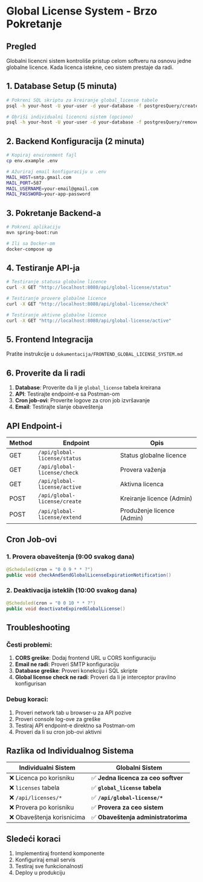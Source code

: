 # Global License System - Brzo Pokretanje

## Pregled

Globalni licencni sistem kontroliše pristup celom softveru na osnovu jedne globalne licence. Kada licenca istekne, ceo sistem prestaje da radi.

## 1. Database Setup (5 minuta)

```bash
# Pokreni SQL skriptu za kreiranje global_license tabele
psql -h your-host -U your-user -d your-database -f postgresQuery/create_global_license_table.sql

# Obriši individualni licencni sistem (opciono)
psql -h your-host -U your-user -d your-database -f postgresQuery/remove_individual_license_system.sql
```

## 2. Backend Konfiguracija (2 minuta)

```bash
# Kopiraj environment fajl
cp env.example .env

# Ažuriraj email konfiguraciju u .env
MAIL_HOST=smtp.gmail.com
MAIL_PORT=587
MAIL_USERNAME=your-email@gmail.com
MAIL_PASSWORD=your-app-password
```

## 3. Pokretanje Backend-a

```bash
# Pokreni aplikaciju
mvn spring-boot:run

# Ili sa Docker-om
docker-compose up
```

## 4. Testiranje API-ja

```bash
# Testiranje statusa globalne licence
curl -X GET "http://localhost:8080/api/global-license/status"

# Testiranje provere globalne licence
curl -X GET "http://localhost:8080/api/global-license/check"

# Testiranje aktivne globalne licence
curl -X GET "http://localhost:8080/api/global-license/active"
```

## 5. Frontend Integracija

Pratite instrukcije u `dokumentacija/FRONTEND_GLOBAL_LICENSE_SYSTEM.md`

## 6. Proverite da li radi

1. **Database**: Proverite da li je `global_license` tabela kreirana
2. **API**: Testirajte endpoint-e sa Postman-om
3. **Cron job-ovi**: Proverite logove za cron job izvršavanje
4. **Email**: Testirajte slanje obaveštenja

## API Endpoint-i

| Method | Endpoint | Opis |
|--------|----------|------|
| GET | `/api/global-license/status` | Status globalne licence |
| GET | `/api/global-license/check` | Provera važenja |
| GET | `/api/global-license/active` | Aktivna licenca |
| POST | `/api/global-license/create` | Kreiranje licence (Admin) |
| POST | `/api/global-license/extend` | Produženje licence (Admin) |

## Cron Job-ovi

### 1. Provera obaveštenja (9:00 svakog dana)
```java
@Scheduled(cron = "0 0 9 * * ?")
public void checkAndSendGlobalLicenseExpirationNotification()
```

### 2. Deaktivacija isteklih (10:00 svakog dana)
```java
@Scheduled(cron = "0 0 10 * * ?")
public void deactivateExpiredGlobalLicense()
```

## Troubleshooting

### Česti problemi:

1. **CORS greške**: Dodaj frontend URL u CORS konfiguraciju
2. **Email ne radi**: Proveri SMTP konfiguraciju
3. **Database greške**: Proveri konekciju i SQL skripte
4. **Global license check ne radi**: Proveri da li je interceptor pravilno konfigurisan

### Debug koraci:

1. Proveri network tab u browser-u za API pozive
2. Proveri console log-ove za greške
3. Testiraj API endpoint-e direktno sa Postman-om
4. Proveri da li su cron job-ovi aktivni

## Razlika od Individualnog Sistema

| **Individualni Sistem** | **Globalni Sistem** |
|-------------------------|-------------------|
| ❌ Licenca po korisniku | ✅ **Jedna licenca za ceo softver** |
| ❌ `licenses` tabela | ✅ **`global_license` tabela** |
| ❌ `/api/licenses/*` | ✅ **`/api/global-license/*`** |
| ❌ Provera po korisniku | ✅ **Provera za ceo sistem** |
| ❌ Obaveštenja korisnicima | ✅ **Obaveštenja administratorima** |

## Sledeći koraci

1. Implementiraj frontend komponente
2. Konfiguriraj email servis
3. Testiraj sve funkcionalnosti
4. Deploy u produkciju
